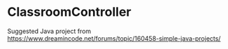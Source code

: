 # ClassroomController
Suggested Java project from https://www.dreamincode.net/forums/topic/160458-simple-java-projects/
